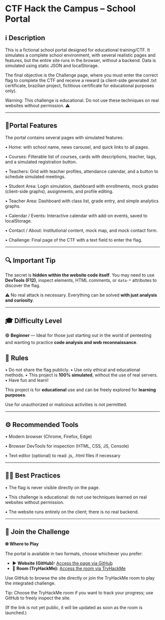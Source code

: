 # CTF Hack the Campus – School Portal
## ℹ️ Description

This is a fictional school portal designed for educational training/CTF.
It simulates a complete school environment, with several realistic pages and features, but the entire site runs in the browser, without a backend. Data is simulated using static JSON and localStorage.

The final objective is the Challenge page, where you must enter the correct flag to complete the CTF and receive a reward (a client-side generated .txt certificate, brazilian project, fictitious certificate for educational purposes only).

 Warning: This challenge is educational. Do not use these techniques on real websites without permission. ⚠️
________________________________________
## 🎯Portal Features

The portal contains several pages with simulated features:

• Home:
with school name, news carousel, and quick links to all pages.

• Courses:
Filterable list of courses, cards with descriptions, teacher, tags, and a simulated registration button.

• Teachers:
Grid with teacher profiles, attendance calendar, and a button to schedule simulated meetings.

• Student Area:
Login simulation, dashboard with enrollments, mock grades (client-side graphs), assignments, and profile editing.

• Teacher Area:
Dashboard with class list, grade entry, and simple analytics graphs.

• Calendar / Events:
Interactive calendar with add-on events, saved to localStorage.

• Contact / About:
Institutional content, mock map, and mock contact form.

• Challenge:
Final page of the CTF with a text field to enter the flag.

________________________________________
## 🔍 Important Tip

The secret is **hidden within the website code itself**.
You may need to use **DevTools (F12)**, inspect elements, HTML comments, or `data-*` attributes to discover the flag.

⚠️ No real attack is necessary. Everything can be solved **with just analysis and curiosity**.

---

## 🎓 Difficulty Level

🟢 **Beginner** — Ideal for those just starting out in the world of pentesting and wanting to practice **code analysis and web reconnaissance**.



## 🧾 Rules

• Do not share the flag publicly.
• Use only ethical and educational methods.
• This project is **100% simulated**, without the use of real servers.
• Have fun and learn!

This project is for **educational** use and can be freely explored for **learning purposes**.

Use for unauthorized or malicious activities is not permitted.
________________________________________
## ⚙️ Recommended Tools

• Modern browser (Chrome, Firefox, Edge)

• Browser DevTools for inspection (HTML, CSS, JS, Console)

• Text editor (optional) to read .js, .html files if necessary

________________________________________
## 🧑‍💻 Best Practices

• The flag is never visible directly on the page.

• This challenge is educational: do not use techniques learned on real websites without permission.

• The website runs entirely on the client; there is no real backend.
________________________________________

## 🚀 Join the Challenge

**🌐 Where to Play**

The portal is available in two formats, choose whichever you prefer:

- ▶️ **Website (GitHub):** <a href="https://website-htc.vercel.app/" target="_blank" rel="noopener noreferrer"> Access the page via GitHub </a>
- 🧩 **Room (TryHackMe):** <a href="https://website-htc.vercel.app/" target="_blank" rel="noopener noreferrer"> Access the room via TryHackMe </a>

Use GitHub to browse the site directly or join the TryHackMe room to play the integrated challenge.

Tip: Choose the TryHackMe room if you want to track your progress; use GitHub to freely inspect the site.

(If the link is not yet public, it will be updated as soon as the room is launched.)



